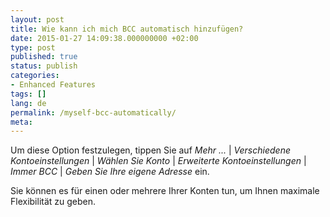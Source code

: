 ```yaml
---
layout: post
title: Wie kann ich mich BCC automatisch hinzufügen?
date: 2015-01-27 14:09:38.000000000 +02:00
type: post
published: true
status: publish
categories:
- Enhanced Features
tags: []
lang: de
permalink: /myself-bcc-automatically/
meta:
---
```


Um diese Option festzulegen, tippen Sie auf *Mehr ...* \| *Verschiedene Kontoeinstellungen* \| *Wählen Sie Konto* \| *Erweiterte Kontoeinstellungen* \| *Immer BCC* \| *Geben Sie Ihre eigene Adresse* ein.

Sie können es für einen oder mehrere Ihrer Konten tun, um Ihnen maximale Flexibilität zu geben.
